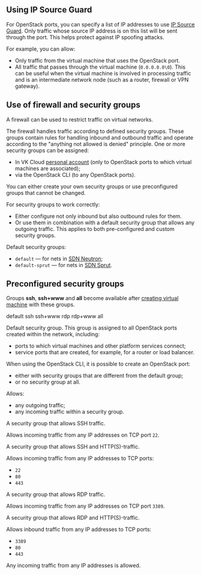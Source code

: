 ## Using IP Source Guard

For OpenStack ports, you can specify a list of IP addresses to use [IP Source Guard](https://www.juniper.net/documentation/us/en/software/junos/security-services/topics/concept/port-security-ip-source-guard.html).
Only traffic whose source IP address is on this list will be sent through the port. This helps protect against IP spoofing attacks.

For example, you can allow:

- Only traffic from the virtual machine that uses the OpenStack port.
- All traffic that passes through the virtual machine (`0.0.0.0.0\0`). This can be useful when the virtual machine is involved in processing traffic and is an intermediate network node (such as a router, firewall or VPN gateway).

## Use of firewall and security groups

A firewall can be used to restrict traffic on virtual networks.

The firewall handles traffic according to defined security groups. These groups contain rules for handling inbound and outbound traffic and operate according to the "anything not allowed is denied" principle. One or more security groups can be assigned:

- In VK Cloud [personal account](https://msk.cloud.vk.com/app/en/) (only to OpenStack ports to which virtual machines are associated);
- via the OpenStack CLI (to any OpenStack ports).

You can either create your own security groups or use preconfigured groups that cannot be changed.

For security groups to work correctly:

- Either configure not only inbound but also outbound rules for them.
- Or use them in combination with a default security group that allows any outgoing traffic. This applies to both pre-configured and custom security groups.

Default security groups:

- `default` — for nets in [SDN Neutron](../architecture#sdns_used);
- `default-sprut` — for nets in [SDN Sprut](../architecture#sdns_used).

## Preconfigured security groups

<warn>

Groups **ssh**, **ssh+www** and **all** become available after [creating virtual machine](/en/base/iaas/service-management/vm/vm-create) with these groups.

</warn>

<tabs>
<tablist>
<tab>default</tab>
<tab>ssh</tab>
<tab>ssh+www</tab>
<tab>rdp</tab>
<tab>rdp+www</tab>
<tab>all</tab>
</tablist>
<tabpanel>

Default security group. This group is assigned to all OpenStack ports created within the network, including:

- ports to which virtual machines and other platform services connect;
- service ports that are created, for example, for a router or load balancer.

<info>

When using the OpenStack CLI, it is possible to create an OpenStack port:

- either with security groups that are different from the default group;
- or no security group at all.

</info>

Allows:

- any outgoing traffic;
- any incoming traffic within a security group.

</tabpanel>
<tabpanel>

A security group that allows SSH traffic.

Allows incoming traffic from any IP addresses on TCP port `22`.

</tabpanel>
<tabpanel>

A security group that allows SSH and HTTP(S)-traffic.

Allows incoming traffic from any IP addresses to TCP ports:

- `22`
- `80`
- `443`

</tabpanel>
<tabpanel>

A security group that allows RDP traffic.

Allows incoming traffic from any IP addresses on TCP port `3389`.

</tabpanel>
<tabpanel>

A security group that allows RDP and HTTP(S)-traffic.

Allows inbound traffic from any IP addresses to TCP ports:

- `3389`
- `80`
- `443`

</tabpanel>
<tabpanel>

Any incoming traffic from any IP addresses is allowed.

</tabpanel>
</tabs>
